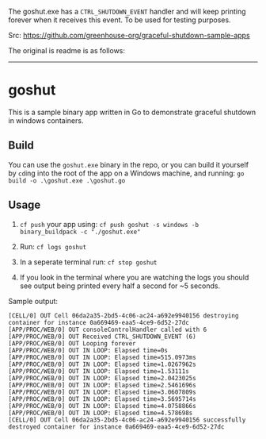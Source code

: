 The goshut.exe has a `CTRL_SHUTDOWN_EVENT` handler and will keep printing forever when it receives this event. To be used for testing purposes.

Src: https://github.com/greenhouse-org/graceful-shutdown-sample-apps

The original is readme is as follows:

---

# goshut

This is a sample binary app written in Go to demonstrate graceful shutdown in windows containers.

## Build
You can use the `goshut.exe` binary in the repo, or you can build it yourself by `cd`ing into the root of the app on a Windows machine, and running:
`go build -o .\goshut.exe .\goshut.go`

## Usage
1. `cf push` your app using:
`cf push goshut -s windows -b binary_buildpack -c "./goshut.exe"`

1. Run:
`cf logs goshut`

1. In a seperate terminal run:
`cf stop goshut`

1. If you look in the terminal where you are watching the logs you should see output being printed every half a second for ~5 seconds.

Sample output:
```
[CELL/0] OUT Cell 06da2a35-2bd5-4c06-ac24-a692e9940156 destroying container for instance 0a669469-eaa5-4ce9-6d52-27dc
[APP/PROC/WEB/0] OUT consoleControlHandler called with 6
[APP/PROC/WEB/0] OUT Received CTRL_SHUTDOWN_EVENT (6)
[APP/PROC/WEB/0] OUT Looping forever
[APP/PROC/WEB/0] OUT IN LOOP: Elapsed time=0s
[APP/PROC/WEB/0] OUT IN LOOP: Elapsed time=515.0973ms
[APP/PROC/WEB/0] OUT IN LOOP: Elapsed time=1.0267962s
[APP/PROC/WEB/0] OUT IN LOOP: Elapsed time=1.53111s
[APP/PROC/WEB/0] OUT IN LOOP: Elapsed time=2.0423025s
[APP/PROC/WEB/0] OUT IN LOOP: Elapsed time=2.5461696s
[APP/PROC/WEB/0] OUT IN LOOP: Elapsed time=3.0607809s
[APP/PROC/WEB/0] OUT IN LOOP: Elapsed time=3.5695714s
[APP/PROC/WEB/0] OUT IN LOOP: Elapsed time=4.0758866s
[APP/PROC/WEB/0] OUT IN LOOP: Elapsed time=4.578698s
[CELL/0] OUT Cell 06da2a35-2bd5-4c06-ac24-a692e9940156 successfully destroyed container for instance 0a669469-eaa5-4ce9-6d52-27dc
```
